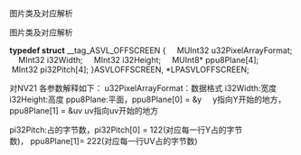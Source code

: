 图片类及对应解析

图片类及对应解析

**typedef struct** __tag_ASVL_OFFSCREEN
{
    MUInt32 u32PixelArrayFormat;
    MInt32 i32Width;
    MInt32 i32Height;
    MUInt8* ppu8Plane[4];
    MInt32 pi32Pitch[4];
}ASVLOFFSCREEN, *LPASVLOFFSCREEN;

对NV21 各参数解释如下：
u32PixelArrayFormat：数据格式
i32Width:宽度
i32Height:高度
ppu8Plane:平面，ppu8Plane[0] = &y     y指向Y开始的地方，ppu8Plane[1] = &uv uv指向uv开始的地方

pi32Pitch:占的字节数，pi32Pitch[0] = 122(对应每一行Y占的字节数)， ppu8Plane[1]= 222(对应每一行UV占的字节数)